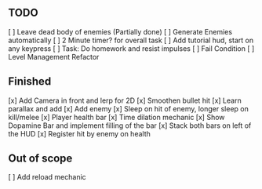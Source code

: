 ## TODO
[ ] Leave dead body of enemies (Partially done)
[ ] Generate Enemies automatically
[ ] 2 Minute timer? for overall task
[ ] Add tutorial hud, start on any keypress
[ ] Task: Do homework and resist impulses
[ ] Fail Condition
[ ] Level Management Refactor

## Finished
[x] Add Camera in front and lerp for 2D
[x] Smoothen bullet hit
[x] Learn parallax and add
[x] Add enemy 
[x] Sleep on hit of enemy, longer sleep on kill/melee
[x] Player health bar
[x] Time dilation mechanic
[x] Show Dopamine Bar and implement filling of the bar
[x] Stack both bars on left of the HUD
[x] Register hit by enemy on health

## Out of scope
[ ] Add reload mechanic
